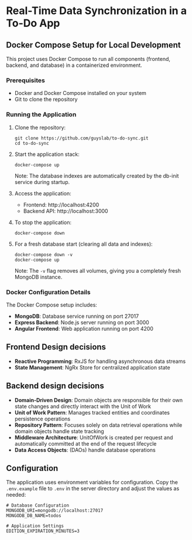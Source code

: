 # Real-Time Data Synchronization in a To-Do App

## Docker Compose Setup for Local Development

This project uses Docker Compose to run all components (frontend, backend, and database) in a containerized environment.

### Prerequisites
- Docker and Docker Compose installed on your system
- Git to clone the repository

### Running the Application

1. Clone the repository:
   ```
   git clone https://github.com/guyslab/to-do-sync.git
   cd to-do-sync
   ```

2. Start the application stack:
   ```
   docker-compose up
   ```
   Note: The database indexes are automatically created by the db-init service during startup.

3. Access the application:
   - Frontend: http://localhost:4200
   - Backend API: http://localhost:3000

4. To stop the application:
   ```
   docker-compose down
   ```

5. For a fresh database start (clearing all data and indexes):
   ```
   docker-compose down -v
   docker-compose up
   ```
   Note: The `-v` flag removes all volumes, giving you a completely fresh MongoDB instance.

### Docker Configuration Details

The Docker Compose setup includes:
- **MongoDB**: Database service running on port 27017
- **Express Backend**: Node.js server running on port 3000
- **Angular Frontend**: Web application running on port 4200

## Frontend Design decisions
- **Reactive Programming**: RxJS for handling asynchronous data streams
- **State Management**: NgRx Store for centralized application state

## Backend design decisions
- **Domain-Driven Design**: Domain objects are responsible for their own state changes and directly interact with the Unit of Work
- **Unit of Work Pattern**: Manages tracked entities and coordinates persistence operations
- **Repository Pattern**: Focuses solely on data retrieval operations while domain objects handle state tracking
- **Middleware Architecture**: UnitOfWork is created per request and automatically committed at the end of the request lifecycle
- **Data Access Objects**: (DAOs) handle database operations

## Configuration
The application uses environment variables for configuration. Copy the `.env.example` file to `.env` in the server directory and adjust the values as needed:

```
# Database Configuration
MONGODB_URI=mongodb://localhost:27017
MONGODB_DB_NAME=todos

# Application Settings
EDITION_EXPIRATION_MINUTES=3
```
